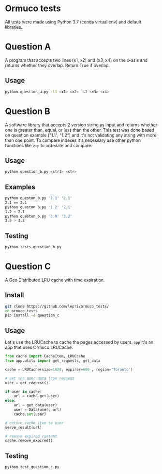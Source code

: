 # Ormuco tests

All tests were made using Python 3.7 (conda virtual env) and default libraries.


# Question A

A program that accepts two lines (x1, x2) and (x3, x4) on the x-asis and returns whether they overlap. 
Return True if overlap.


## Usage

```bash
python question_a.py -l1 <x1> <x2> -l2 <x3> <x4>
```

# Question B

A software library that accepts 2 version string as input and returns whether one is greater than, equal, or less than the other.
This test was done based on question example ("1.1", "1.2") and it's not validating any string with more than one point.
To compare indexes it's necessary use other python functions like `zip` to ordenate and compare.   

## Usage
```bash
python question_b.py <str1> <str>
```
## Examples
```bash
python queston_b.py '2.1' '2.1'
2.1 == 2.1
python queston_b.py '1.2' '2.1'
1.2 < 2.1
python queston_b.py '3.9' '3.2'
3.9 > 3.2
```

## Testing
```bash
python tests_question_b.py
```

# Question C

A Geo Distributed LRU cache with time expiration.

## Install

```bash
git clone https://github.com/lepri/ormuco_tests/
cd ormuco_tests
pip install -e question_c
```

## Usage

Let's use the LRUCache to cache the pages accessed by users. `app` it's an app that uses Ormuco LRUCache.

```python
from cache import CacheItem, LRUCache
from app.utils import get_requests, get_data

cache = LRUCache(size=1024, expires=600 , region='Toronto')

# get the user data from request
user = get_request()

if user in cache:
    url = cache.get(user)
else:
    url = get_data(user)
    user = Data(user, url)
    cache.set(user)

# return cache item to user
serve_result(url)

# remove expired content
cache.remove_expired()

```

## Testing

```bash
python test_question_c.py
```